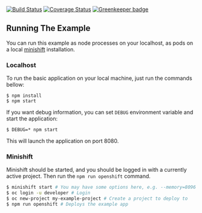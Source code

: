 [![Build Status](https://travis-ci.org/nodeshift-starters/nodejs-rest-http.svg?branch=master)](https://travis-ci.org/nodeshift-starters/nodejs-rest-http) [![Coverage Status](https://coveralls.io/repos/github/nodeshift-starters/nodejs-rest-http/badge.svg?branch=master)](https://coveralls.io/github/nodeshift-starters/nodejs-rest-http?branch=master) [![Greenkeeper badge](https://badges.greenkeeper.io/nodeshift-starters/nodejs-rest-http.svg)](https://greenkeeper.io/)

## Running The Example

You can run this example as node processes on your localhost, as pods on a local
[minishift](https://github.com/minishift/minishift/releases) installation.

### Localhost

To run the basic application on your local machine, just run the commands bellow:

```
$ npm install
$ npm start
```

If you want debug information, you can set `DEBUG` environment variable and start the application:

```
$ DEBUG=* npm start
```

This will launch the application on port 8080.

### Minishift

Minishift should be started, and you should be logged in with a currently
active project. Then run the `npm run openshift` command.

```sh
$ minishift start # You may have some options here, e.g. --memory=8096 --vm-driver=virtualbox
$ oc login -u developer # Login
$ oc new-project my-example-project # Create a project to deploy to
$ npm run openshift # Deploys the example app
```
